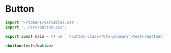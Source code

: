 # Button

```js script
import '~/tokens/variables.css';
import '../src/button.css';
```

```js preview-story
export const main = () => ` <button class="btn-primary">test</button> `;
```

```html preview-story
<button>test</button>
```
